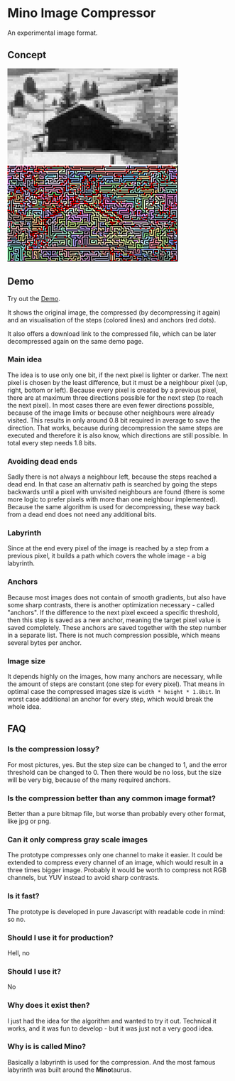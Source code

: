 # Mino Image Compressor

An experimental image format. 

## Concept

![Source](./assets/house.png)
![Source](./assets/labyrinth.png)

## Demo

Try out the [Demo](https://dplate.github.io/mino).

It shows the original image, the compressed (by decompressing it again) and an visualisation of the steps (colored lines) and anchors (red dots).

It also offers a download link to the compressed file, which can be later decompressed again on the same demo page.

### Main idea

The idea is to use only one bit, if the next pixel is lighter or darker. The next pixel is chosen by the least difference, but it must be a neighbour pixel (up, right, bottom or left). Because every pixel is created by a previous pixel, there are at maximum three directions possible for the next step (to reach the next pixel). In most cases there are even fewer directions possible, because of the image limits or because other neighbours were already visited. This results in only around 0.8 bit required in average to save the direction. That works, because during decompression the same steps are executed and therefore it is also know, which directions are still possible. In total every step needs 1.8 bits.

### Avoiding dead ends

Sadly there is not always a neighbour left, because the steps reached a dead end. In that case an alternativ path is searched by going the steps backwards until a pixel with unvisited neighbours are found (there is some more logic to prefer pixels with more than one neighbour implemented). Because the same algorithm is used for decompressing, these way back from a dead end does not need any additional bits.

### Labyrinth

Since at the end every pixel of the image is reached by a step from a previous pixel, it builds a path which covers the whole image - a big labyrinth.

### Anchors

Because most images does not contain of smooth gradients, but also have some sharp contrasts, there is another optimization necessary - called "anchors". If the difference to the next pixel exceed a specific threshold, then this step is saved as a new anchor, meaning the target pixel value is saved completely. These anchors are saved together with the step number in a separate list. There is not much compression possible, which means several bytes per anchor. 

### Image size

It depends highly on the images, how many anchors are necessary, while the amount of steps are constant (one step for every pixel). That means in optimal case the compressed images size is `width * height * 1.8bit`. In worst case additional an anchor for every step, which would break the whole idea.

## FAQ

### Is the compression lossy?

For most pictures, yes. But the step size can be changed to 1, and the error threshold can be changed to 0. Then there would be no loss, but the size will be very big, because of the many required anchors.

### Is the compression better than any common image format?

Better than a pure bitmap file, but worse than probably every other format, like jpg or png.

### Can it only compress gray scale images

The prototype compresses only one channel to make it easier. It could be extended to compress every channel of an image, which would result in a three times bigger image. Probably it would be worth to compress not RGB channels, but YUV instead to avoid sharp contrasts.

### Is it fast?

The prototype is developed in pure Javascript with readable code in mind: so no.

### Should I use it for production?

Hell, no

### Should I use it?

No

### Why does it exist then?

I just had the idea for the algorithm and wanted to try it out. Technical it works, and it was fun to develop - but it was just not a very good idea.

### Why is is called Mino?

Basically a labyrinth is used for the compression. And the most famous labyrinth was built around the **Mino**taurus.
